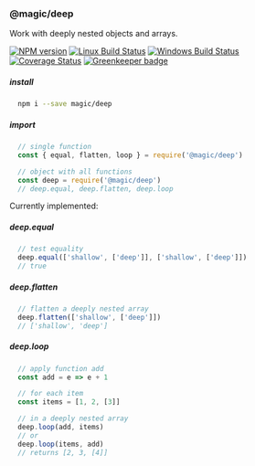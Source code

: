 ### @magic/deep

Work with deeply nested objects and arrays.

[![NPM version][npm-badge]][npm-url]
[![Linux Build Status][travis-badge]][travis-url]
[![Windows Build Status][appveyor-badge]][appveyor-url]
[![Coverage Status][coveralls-badge]][coveralls-url]
[![Greenkeeper badge](greenkeeper-badge)](greenkeeper-url)

##### install
```bash
  npm i --save magic/deep
```

##### import
```javascript
  // single function
  const { equal, flatten, loop } = require('@magic/deep')

  // object with all functions
  const deep = require('@magic/deep')
  // deep.equal, deep.flatten, deep.loop

```

Currently implemented:

##### deep.equal
```javascript
  // test equality
  deep.equal(['shallow', ['deep']], ['shallow', ['deep']])
  // true

```
##### deep.flatten
```javascript
  // flatten a deeply nested array
  deep.flatten(['shallow', ['deep']])
  // ['shallow', 'deep']
```

##### deep.loop
```javascript
  // apply function add
  const add = e => e + 1

  // for each item
  const items = [1, 2, [3]]

  // in a deeply nested array
  deep.loop(add, items)
  // or
  deep.loop(items, add)
  // returns [2, 3, [4]]

```


[npm-badge]: https://img.shields.io/npm/v/@magic/deep.svg
[npm-url]: https://www.npmjs.com/package/@magic/deep
[travis-badge]: https://api.travis-ci.org/magic/deep.svg?branch=master
[travis-url]: https://travis-ci.org/magic/deep
[appveyor-badge]: https://img.shields.io/appveyor/ci/jaeh/deep/master.svg
[appveyor-url]: https://ci.appveyor.com/project/jaeh/deep/branch/master
[coveralls-badge]: https://coveralls.io/repos/github/magic/deep/badge.svg
[coveralls-url]: https://coveralls.io/github/magic/deep
[greenkeeper-url]: https://greenkeeper.io
[greenkeeper-badge]: https://badges.greenkeeper.io/magic/deep.svg


